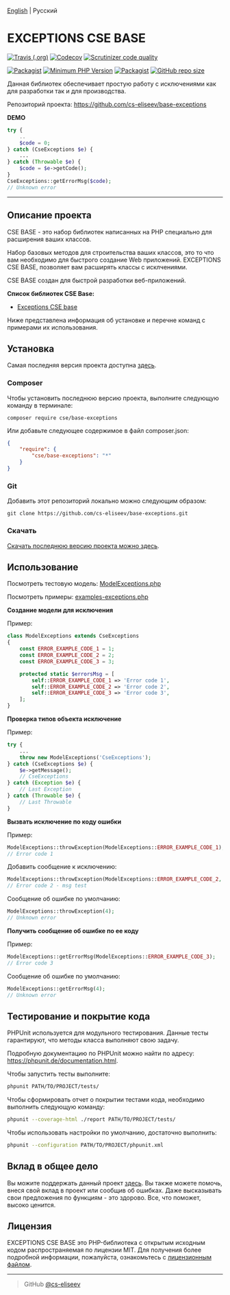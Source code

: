 [English](https://github.com/cs-eliseev/base-exceptions/blob/master/README.md) | Русский

EXCEPTIONS CSE BASE
=======

[![Travis (.org)](https://img.shields.io/travis/cs-eliseev/base-exceptions.svg?style=flat-square)](https://travis-ci.org/cs-eliseev/base-exceptions)
[![Codecov](https://img.shields.io/codecov/c/github/cs-eliseev/base-exceptions.svg?style=flat-square)](https://codecov.io/gh/cs-eliseev/base-exceptions)
[![Scrutinizer code quality](https://img.shields.io/scrutinizer/g/cs-eliseev/base-exceptions.svg?style=flat-square)](https://scrutinizer-ci.com/g/cs-eliseev/base-exceptions/?branch=master)

[![Packagist](https://img.shields.io/packagist/v/cse/base-exceptions.svg?style=flat-square)](https://packagist.org/packages/cse/base-exceptions)
[![Minimum PHP Version](https://img.shields.io/badge/php-%3E%3D%207.1-8892BF.svg?style=flat-square)](https://packagist.org/packages/cse/base-exceptions)
[![Packagist](https://img.shields.io/packagist/l/cse/base-exceptions.svg?style=flat-square)](https://github.com/cs-eliseev/base-exceptions/blob/master/LICENSE.md)
[![GitHub repo size](https://img.shields.io/github/repo-size/cs-eliseev/base-exceptions.svg?style=flat-square)](https://github.com/cs-eliseev/base-exceptions/archive/master.zip)

Данная библиотек обеспечивает простую работу с исключениями как для разработки так и для производства. 

Репозиторий проекта: https://github.com/cs-eliseev/base-exceptions

**DEMO**
```php
try {
    ..
    $code = 0;
} catch (CseExceptions $e) {
    ...
} catch (Throwable $e) {
    $code = $e->getCode();
}
CseExceptions::getErrorMsg($code);
// Unknown error
```

***


## Описание проекта

CSE BASE - это набор библиотек написанных на PHP специально для расширения ваших классов.

Набор базовых методов для строительства ваших классов, это то что вам необходимо для быстрого создание Web приложений. 
EXCEPTIONS CSE BASE, позволяет вам расширять классы с исклчениями.

CSE BASE создан для быстрой разработки веб-приложений.

**Список библиотек CSE Base:**
* [Exceptions CSE base](https://github.com/cs-eliseev/base-exceptions)

Ниже представлена информация об установке и перечне команд с примерами их использования.


## Установка

Самая последняя версия проекта доступна [здесь](https://github.com/cs-eliseev/base-exceptions).

### Composer

Чтобы установить последнюю версию проекта, выполните следующую команду в терминале:
```shell
composer require cse/base-exceptions
```

Или добавьте следующее содержимое в файл composer.json:
```json
{
    "require": {
        "cse/base-exceptions": "*"
    }
}
```

### Git

Добавить этот репозиторий локально можно следующим образом:
```shell
git clone https://github.com/cs-eliseev/base-exceptions.git
```

### Скачать

[Скачать последнюю версию проекта можно здесь](https://github.com/cs-eliseev/base-exceptions/archive/master.zip).


## Использование


Посмотреть тестовую модель: [ModelExceptions.php](https://github.com/cs-eliseev/base-exceptions/blob/master/tests-data/ModelExceptions.php)

Посмотреть примеры: [examples-exceptions.php](https://github.com/cs-eliseev/base-exceptions/blob/master/examples/examples-exceptions.php)

**Создание модели для исключения**

Пример:
```php
class ModelExceptions extends CseExceptions
{
    const ERROR_EXAMPLE_CODE_1 = 1;
    const ERROR_EXAMPLE_CODE_2 = 2;
    const ERROR_EXAMPLE_CODE_3 = 3;

    protected static $errorsMsg = [
        self::ERROR_EXAMPLE_CODE_1 => 'Error code 1',
        self::ERROR_EXAMPLE_CODE_2 => 'Error code 2',
        self::ERROR_EXAMPLE_CODE_3 => 'Error code 3',
    ];
}
```

**Проверка типов объекта исключение**

Пример:
```php
try {
    ...
    throw new ModelExceptions('CseExceptions');
} catch (CseExceptions $e) {
    $e->getMessage();
    // CseExceptions
} catch (Exception $e) {
    // Last Exception
} catch (Throwable $e) {
    // Last Throwable
}
```

**Вызвать исключение по коду ошибки**

Пример:
```php
ModelExceptions::throwException(ModelExceptions::ERROR_EXAMPLE_CODE_1);
// Error code 1
```

Добавить сообщение к исключению:
```php
ModelExceptions::throwException(ModelExceptions::ERROR_EXAMPLE_CODE_2, ' - msg test');
// Error code 2 - msg test
```

Сообщение об ошибке по умолчанию:
```php
ModelExceptions::throwException(4);
// Unknown error
```

**Получить сообщение об ошибке по ее коду**

Пример:
```php
ModelExceptions::getErrorMsg(ModelExceptions::ERROR_EXAMPLE_CODE_3);
// Error code 3
```

Сообщение об ошибке по умолчанию:
```php
ModelExceptions::getErrorMsg(4);
// Unknown error
```


## Тестирование и покрытие кода

PHPUnit используется для модульного тестирования. Данные тесты гарантируют, что методы класса выполняют свою задачу.

Подробную документацию по PHPUnit можно найти по адресу: https://phpunit.de/documentation.html.

Чтобы запустить тесты выполните:
```bash
phpunit PATH/TO/PROJECT/tests/
```

Чтобы сформировать отчет о покрытии тестами кода, необходимо выполнить следующую команду:
```bash
phpunit --coverage-html ./report PATH/TO/PROJECT/tests/
```

Чтобы использовать настройки по умолчанию, достаточно выполнить:
```bash
phpunit --configuration PATH/TO/PROJECT/phpunit.xml
```


## Вклад в общее дело

Вы можите поддержать данный проект [здесь](https://www.paypal.me/cseliseev/10usd). 
Вы также можете помочь, внеся свой вклад в проект или сообщив об ошибках.
Даже высказывать свои предложения по функциям - это здорово. Все, что поможет, высоко ценится.


## Лицензия

EXCEPTIONS CSE BASE это PHP-библиотека с открытым исходным кодом распространяемая по лицензии MIT. Для получения более подробной информации, пожалуйста, ознакомьтесь с [лицензионным файлом](https://github.com/cs-eliseev/base-exceptions/blob/master/LICENSE.md).

***

> GitHub [@cs-eliseev](https://github.com/cs-eliseev)